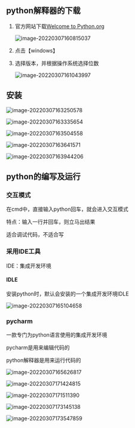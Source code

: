 ## python解释器的下载

1. 官方网站下载[Welcome to Python.org](https://www.python.org/)

   ![image-20220307160815037](C:/Users/Administrator/AppData/Roaming/Typora/typora-user-images/image-20220307160815037.png)

2. 点击【windows】

3. 选择版本，并根据操作系统选择位数

   ![image-20220307161043997](C:/Users/Administrator/AppData/Roaming/Typora/typora-user-images/image-20220307161043997.png)

## 安装

![image-20220307163250578](C:/Users/Administrator/AppData/Roaming/Typora/typora-user-images/image-20220307163250578.png)

![image-20220307163335654](C:/Users/Administrator/AppData/Roaming/Typora/typora-user-images/image-20220307163335654.png)

![image-20220307163504558](C:/Users/Administrator/AppData/Roaming/Typora/typora-user-images/image-20220307163504558.png)

![image-20220307163641571](C:/Users/Administrator/AppData/Roaming/Typora/typora-user-images/image-20220307163641571.png)

![image-20220307163944206](C:/Users/Administrator/AppData/Roaming/Typora/typora-user-images/image-20220307163944206.png)

## python的编写及运行

### 交互模式

在cmd中，直接输入python回车，就会进入交互模式

特点：输入一行并回车，则立马出结果

适合调试代码，不适合写

### 采用IDE工具

IDE：集成开发环境

#### IDLE

安装python时，默认会安装的一个集成开发环境IDLE

![image-20220307165104658](C:/Users/Administrator/AppData/Roaming/Typora/typora-user-images/image-20220307165104658.png)

### pycharm

一款专门为python语言使用的集成开发环境

pycharm是用来编辑代码的

python解释器是用来运行代码的

![image-20220307165626817](C:/Users/Administrator/AppData/Roaming/Typora/typora-user-images/image-20220307165626817.png)

![image-20220307171424815](C:/Users/Administrator/AppData/Roaming/Typora/typora-user-images/image-20220307171424815.png)

![image-20220307171511390](C:/Users/Administrator/AppData/Roaming/Typora/typora-user-images/image-20220307171511390.png)

![image-20220307173145138](C:/Users/Administrator/AppData/Roaming/Typora/typora-user-images/image-20220307173145138.png)

![image-20220307173547859](C:/Users/Administrator/AppData/Roaming/Typora/typora-user-images/image-20220307173547859.png)

